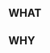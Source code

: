 ## WHAT

<!-- Write the change being made with this pull request. -->

## WHY
<!-- Write the motivation why you submit this pull request. -->

